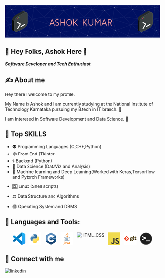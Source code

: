 <!-- ### Hi there 👋
 -->
 ![Header](https://github.com/ashok-2001/ashok-2001/blob/main/github-header-image.png)
## :wave: Hey Folks, Ashok Here :hugs:	


##### Software Developer and Tech Enthusiast 
## :writing_hand: About me
Hey there ! welcome to my profile. 

My Name is Ashok and I am currently studying at the National Institute of Technology Karnataka
pursuing my B.tech in IT branch.  :round_pushpin:

I am Interesed in Software Development and Data Science. :gem:



## :aerial_tramway: Top SKILLS
* 👽 Programming Languages (C,C++,Python)
* 🕸️ Front End (Tkinter)
* 🌀 Backend (Python)
* 🐼 Data Science (DataViz and Analysis)
* :robot: Machine learning and Deep Learning(Worked with Keras,Tensorflow and Pytorch Frameworks)
<!-- * :computer: Problem Solving ([Leetcode](https://leetcode.com/sam_8873/) & [GeeksForGeeks](https://auth.geeksforgeeks.org/user/sam_8873/practice/)) -->
* 🆑 Linux (Shell scripts)

* ⚖️ Data Structure and Algorithms
* 🉑 Operating System and DBMS
<!-- * 💢 Computer Networks  -->




## :dart: Languages and Tools:
<p align="center">
 
 <img src="https://raw.githubusercontent.com/github/explore/80688e429a7d4ef2fca1e82350fe8e3517d3494d/topics/visual-studio-code/visual-studio-code.png" alt="VS Code" height="40" style="vertical-align:top; margin:4px">
 
 <img src="https://raw.githubusercontent.com/github/explore/80688e429a7d4ef2fca1e82350fe8e3517d3494d/topics/python/python.png" alt="Python" height="40" style="vertical-align:top; margin:4px">
 
<img src="https://raw.githubusercontent.com/github/explore/80688e429a7d4ef2fca1e82350fe8e3517d3494d/topics/cpp/cpp.png" alt="C++" height="40" style="vertical-align:top; margin:4px">
 
<img src="https://raw.githubusercontent.com/github/explore/80688e429a7d4ef2fca1e82350fe8e3517d3494d/topics/java/java.png" alt="Java" height="40" style="vertical-align:top; margin:4px">
 
 
<img src="https://upload.wikimedia.org/wikipedia/commons/thumb/1/10/CSS3_and_HTML5_logos_and_wordmarks.svg/791px-CSS3_and_HTML5_logos_and_wordmarks.svg.png" alt="HTML_CSS" height="40" style="vertical-align:top; margin:4px">
 
<img src="https://raw.githubusercontent.com/github/explore/80688e429a7d4ef2fca1e82350fe8e3517d3494d/topics/javascript/javascript.png" alt="Javascript" height="40" style="vertical-align:top; margin:4px">
 
<img src="https://raw.githubusercontent.com/github/explore/80688e429a7d4ef2fca1e82350fe8e3517d3494d/topics/git/git.png" alt="Git" height="40" style="vertical-align:top; margin:4px">
 
<img src="https://raw.githubusercontent.com/github/explore/80688e429a7d4ef2fca1e82350fe8e3517d3494d/topics/terminal/terminal.png" alt="Linux" height="40" style="vertical-align:top; margin:4px">
 
</p>

## :handshake:	Connect with me
<!-- [<img src='https://cdn.jsdelivr.net/npm/simple-icons@3.0.1/icons/github.svg' alt='github' height='30'>](https://github.com/anand-kumar007)] -->
[<img src='https://cdn.jsdelivr.net/npm/simple-icons@3.0.1/icons/linkedin.svg' alt='linkedin' height='30'>](https://www.linkedin.com/in/ashok-kumar-8a5396190)



<!-- 
**ashok-2001/ashok-2001** is a ✨ _special_ ✨ repository because its `README.md` (this file) appears on your GitHub profile.

Here are some ideas to get you started:

- 🔭 I’m currently working on ...
- 🌱 I’m currently learning ...
- 👯 I’m looking to collaborate on ...
- 🤔 I’m looking for help with ...
- 💬 Ask me about ...
- 📫 How to reach me: ...
- 😄 Pronouns: ...
- ⚡ Fun fact: ...

 -->
